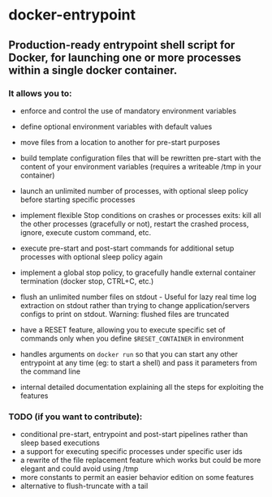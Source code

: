 # docker-entrypoint
## Production-ready entrypoint shell script for Docker, for launching one or more processes within a single docker container.

### It allows you to:

- enforce and control the use of mandatory environment variables

- define optional environment variables with default values

- move files from a location to another for pre-start purposes

- build template configuration files that will be rewritten pre-start with the content of your environment variables (requires a writeable /tmp in your container)

- launch an unlimited number of processes, with optional sleep policy before starting specific processes

- implement flexible Stop conditions on crashes or processes exits: kill all the other processes (gracefully or not), restart the crashed process, ignore, execute custom command, etc.

- execute pre-start and post-start commands for additional setup processes with optional sleep policy again

- implement a global stop policy, to gracefully handle external container termination (docker stop, CTRL+C, etc.)

- flush an unlimited number files on stdout - Useful for lazy real time log extraction on stdout rather than trying to change application/servers configs to print on stdout. Warning: flushed files are truncated 

- have a RESET feature, allowing you to execute specific set of commands only when you define `$RESET_CONTAINER` in environment

- handles arguments on `docker run` so that you can start any other entrypoint at any time (eg: to start a shell) and pass it parameters from the command line

- internal detailed documentation explaining all the steps for exploiting the features

### TODO (if you want to contribute):

- conditional pre-start, entrypoint and post-start pipelines rather than sleep based executions
- a support for executing specific processes under specific user ids
- a rewrite of the file replacement feature which works but could be more elegant and could avoid using /tmp
- more constants to permit an easier behavior edition on some features
- alternative to flush-truncate with a tail
